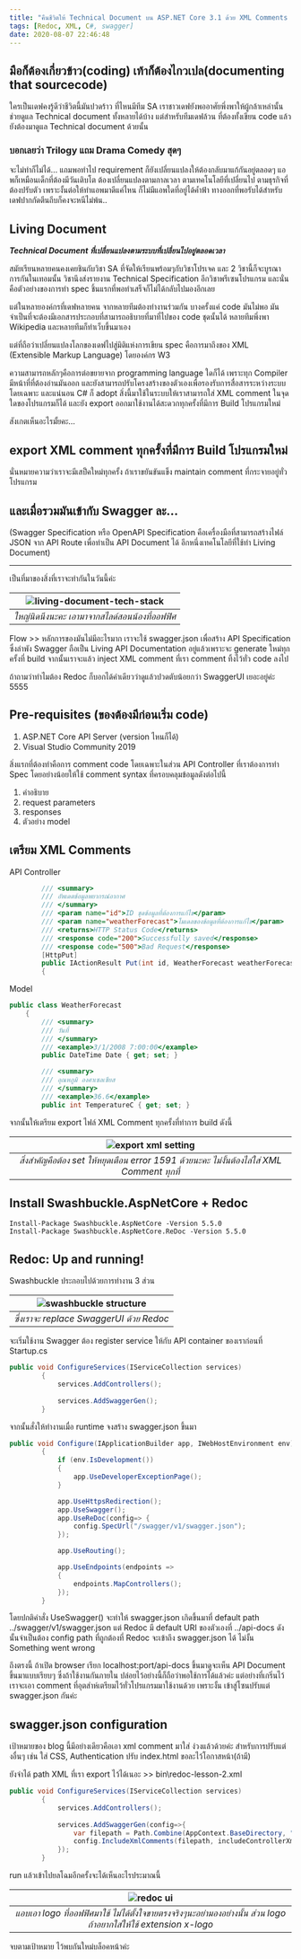 ```yaml
---
title: "คืนชีวิตให้ Technical Document บน ASP.NET Core 3.1 ด้วย XML Comments + SwashBuckle + Redoc"
tags: [Redoc, XML, C#, swagger]
date: 2020-08-07 22:46:48
---
```



## มือก็ต้องเกี่ยวข้าว(coding) เท้าก็ต้องไกวเปล(documenting that sourcecode)

ใครเป็นเดฟคงรู้ดีว่าชีวิตนี้มันปวดร้าว ที่ไหนมีทีม SA เราชาวเดฟยังพออาศัยพึ่งพาให้ผู้กล้าเหล่านั้นช่วยดูแล Technical document ทั้งหลายได้บ้าง แต่สำหรับทีมเดฟล้วน ที่ต้องทั้งเขียน code แล้วยังต้องมาดูแล Technical document ด้วยนั้น

### บอกเลยว่า Trilogy แถม Drama Comedy สุดๆ

จะไม่ทำก็ไม่ได้… แถมพอทำไป requirement ก็ยังเปลี่ยนแปลงให้ต้องกลับมาแก้กันอยู่ตลอดๆ แอพก็เหมือนเด็กที่ต้องมีวันเติบโต ต้องเปลี่ยนแปลงตามกาลเวลา ตามเทคโนโลยีที่เปลี่ยนไป ตามธุรกิจที่ต้องปรับตัว เพราะงั้นต่อให้ทำแอพมาดีแค่ไหน ก็ไม่มีแอพใดที่อยู่ได้ค้ำฟ้า
ทางออกที่พอรับได้สำหรับเดฟปากกัดตีนถีบก็คงจะหนีไม่พ้น..

## Living Document
***Technical Document ที่เปลี่ยนแปลงตามระบบที่เปลี่ยนไปอยู่ตลอดเวลา***

สมัยเรียนหลายคนคงเคยชินกับวิชา SA ที่จัดให้เรียนพร้อมๆกับวิชาโปรเจค และ 2 วิชานี้ก็จะบูรณาการกันในเทอมนั้น วิชานึงส่งรายงาน Technical Specification อีกวิชาพรีเซนโปรแกรม และนั่นคือตัวอย่างของการทำ spec ชิ้นแรกที่พอทำเสร็จก็ไม่ได้กลับไปมองอีกเลย

แต่ในหลายองค์กรที่เดฟหลายคน จากหลายทีมต้องทำงานร่วมกัน บางครั้งแค่ code มันไม่พอ มันจำเป็นที่จะต้องมีเอกสารประกอบที่สามารถอธิบายที่มาที่ไปของ code ชุดนั้นได้ หลายทีมพึ่งพา Wikipedia และหลายทีมก็ทำเว็บขึ้นมาเอง

แต่ที่ถือว่าเปลี่ยนแปลงโลกของเดฟไปสู่มิติแห่งการเขียน spec คือการมาถึงของ XML (Extensible Markup Language) โดยองค์กร W3

ความสามารถหลักๆคือการต่อขยายจาก programming language ใดก็ได้ เพราะทุก Compiler มีหน้าที่ที่ต้องอ่านมันออก และยังสามารถปรับโครงสร้างของตัวเองเพื่อรองรับการสื่อสารระหว่างระบบโดยเฉพาะ
และแน่นอน C# ก็ adopt สิ่งนี้มาใช้ในระบบให้เราสามารถใส่ XML comment ในจุดใดของโปรแกรมก็ได้ และยัง export ออกมาใช้งานได้สะดวกทุกครั้งที่มีการ Build โปรแกรมใหม่

สังเกตเห็นอะไรมั้ยคะ…

## export XML comment ทุกครั้งที่มีการ Build โปรแกรมใหม่

นั่นหมายความว่าเราจะมีเสป็คใหม่ทุกครั้ง ถ้าเราขยันขันแข็ง maintain comment ที่กระจายอยู่ทั่วโปรแกรม

## และเมื่อรวมมันเข้ากับ Swagger ละ…

(Swagger Specification หรือ OpenAPI Specification คือเครื่องมือที่สามารถสร้างไฟล์ JSON จาก API Route เพื่อทำเป็น API Document ได้ อีกหนึ่งเทคโนโลยีที่ใช้ทำ Living Document)
_______________________________

เป็นที่มาของสิ่งที่เราจะทำกันในวันนี้ค่ะ

|![living-document-tech-stack](living-document/living-document-stack.png)| 
|:--:| 
|*ใหญ่นิดนึงนะคะ เอามาจากสไลด์สอนน้องที่ออฟฟิศ*|

Flow >> หลักการของมันไม่มีอะไรมาก เราจะใช้ swagger.json เพื่อสร้าง API Specification ซึ่งลำพัง Swagger ถือเป็น Living API Documentation อยู่แล้วเพราะจะ generate ใหม่ทุกครั้งที่ build จากนั้นเราจะแล้ว inject XML comment ที่เรา comment ทิ้งไว้ทั่ว code ลงไป

ถ้าถามว่าทำไมต้อง Redoc ก็บอกได้คำเดียวว่าดูแล้วปวดตับน้อยกว่า SwaggerUI เยอะอยู่ค่ะ 5555

## Pre-requisites (ของต้องมีก่อนเริ่ม code)

1. ASP.NET Core API Server (version ไหนก็ได้)
2. Visual Studio Community 2019

สิ่งแรกที่ต้องทำคือการ comment code โดยเฉพาะในส่วน API Controller ที่เราต้องการทำ Spec โดยอย่างน้อยให้ใช้ comment syntax ที่ครอบคลุมข้อมูลดังต่อไปนี้
1. คำอธิบาย 
2. request parameters
3. responses
4. ตัวอย่าง model

## เตรียม XML Comments

API Controller

``` C#
        /// <summary>
        /// อัพเดตข้อมูลพยากรณ์อากาศ
        /// </summary>
        /// <param name="id">ID ชุดข้อมูลที่ต้องการแก้ไข</param>
        /// <param name="weatherForecast">โมเดลของข้อมูลที่ต้องการแก้ไข</param>
        /// <returns>HTTP Status Code</returns>
        /// <response code="200">Successfully saved</response>
        /// <response code="500">Bad Request</response>
        [HttpPut]
        public IActionResult Put(int id, WeatherForecast weatherForecast)
        {
```
Model
``` C#
public class WeatherForecast
    {
        /// <summary>
        /// วันที่
        /// </summary>
        /// <example>3/1/2008 7:00:00</example>
        public DateTime Date { get; set; }

        /// <summary>
        /// อุณหภูมิ องศาเซลเซียส
        /// </summary>
        /// <example>36.6</example>
        public int TemperatureC { get; set; }
```

จากนั้นให้เตรียม export ไฟล์ XML Comment ทุกครั้งที่ทำการ build ดังนี้

|![export xml setting](living-document/export-xml.png)| 
|:--:| 
|*สิ่งสำคัญคือต้อง set ให้หยุดเตือน error 1591 ด้วยนะคะ ไม่งั้นต้องไล่ใส่ XML Comment ทุกที่*|

## Install Swashbuckle.AspNetCore + Redoc

``` PM
Install-Package Swashbuckle.AspNetCore -Version 5.5.0
Install-Package Swashbuckle.AspNetCore.ReDoc -Version 5.5.0
```

## Redoc: Up and running!

Swashbuckle ประกอบไปด้วยการทำงาน 3 ส่วน

|![swashbuckle structure](living-document/swashbuckle-structure.png)| 
|:--:| 
|*ซึ่งเราจะ replace SwaggerUI ด้วย Redoc*|

จะเริ่มใช้งาน Swagger ต้อง register service ให้กับ API container ของเราก่อนที่ Startup.cs

``` c#
public void ConfigureServices(IServiceCollection services)
        {
            services.AddControllers();
           
            services.AddSwaggerGen();
        }
```
จากนั้นสั่งให้ทำงานเมื่อ runtime จงสร้าง swagger.json ขึ้นมา

``` c#
public void Configure(IApplicationBuilder app, IWebHostEnvironment env)
        {
            if (env.IsDevelopment())
            {
                app.UseDeveloperExceptionPage();
            }

            app.UseHttpsRedirection();
            app.UseSwagger();
            app.UseReDoc(config=> {
                config.SpecUrl("/swagger/v1/swagger.json");
            });

            app.UseRouting();

            app.UseEndpoints(endpoints =>
            {
                endpoints.MapControllers();
            });
        }
```
โดยปกติคำสั่ง UseSwagger() จะทำให้ swagger.json เกิดขึ้นมาที่ default path ../swagger/v1/swagger.json แต่ Redoc มี default URI ของตัวเองที่ ../api-docs ดังนั้นจำเป็นต้อง config path ที่ถูกต้องที่ Redoc จะเข้าถึง swagger.json ได้ ไม่งั้น Something went wrong

ถึงตรงนี้ ถ้าเปิด browser เรียก localhost:port/api-docs ขึ้นมาดูจะเห็น API Document ขึ้นมาแบบเรียบๆ ซึ่งถ้าใช้งานกันภายใน ปล่อยไว้อย่างนี้ก็ถือว่าพอใช้การได้แล้วค่ะ แต่อย่างที่เกริ่นไว้ เราจะเอา comment ที่อุตส่าห์เตรียมไว้ทั่วโปรแกรมมาใช้งานด้วย เพราะงั้น เข้าสู่โซนปรับแต่ swagger.json กันค่ะ

## swagger.json configuration

เป้าหมายของ blog นี้มีอย่างเดียวคือเอา xml comment มาใส่ ง่วงแล้วด้วยค่ะ สำหรับการปรับแต่งอื่นๆ เช่น ใส่ CSS, Authentication ปรับ index.html ขอละไว้โอกาสหน้า(ถ้ามี)

ยังจำได้ path XML ที่เรา export ไว้ได้เนอะ >> bin\redoc-lesson-2.xml

``` c#
public void ConfigureServices(IServiceCollection services)
        {
            services.AddControllers();
           
            services.AddSwaggerGen(config=>{
                var filepath = Path.Combine(AppContext.BaseDirectory, "redoc-lesson-2.xml");
                config.IncludeXmlComments(filepath, includeControllerXmlComments: true);
            });
        }
```
run แล้วเข้าไปยลโฉมอีกครั้งจะได้เห็นอะไรประมาณนี้

|![redoc ui](living-document/redoc-ui.png)| 
|:--:| 
|*แอบเอา logo ที่ออฟฟิศมาใช้ ไม่ได้ตั้งใจขายตรงจริงๆนะอย่ามองอย่างนั้น ส่วน logo ถ้าอยากใส่ให้ใช้ extension x-logo*|

จบตามเป้าหมาย ไว้พบกันใหม่บล็อคหน้าค่ะ